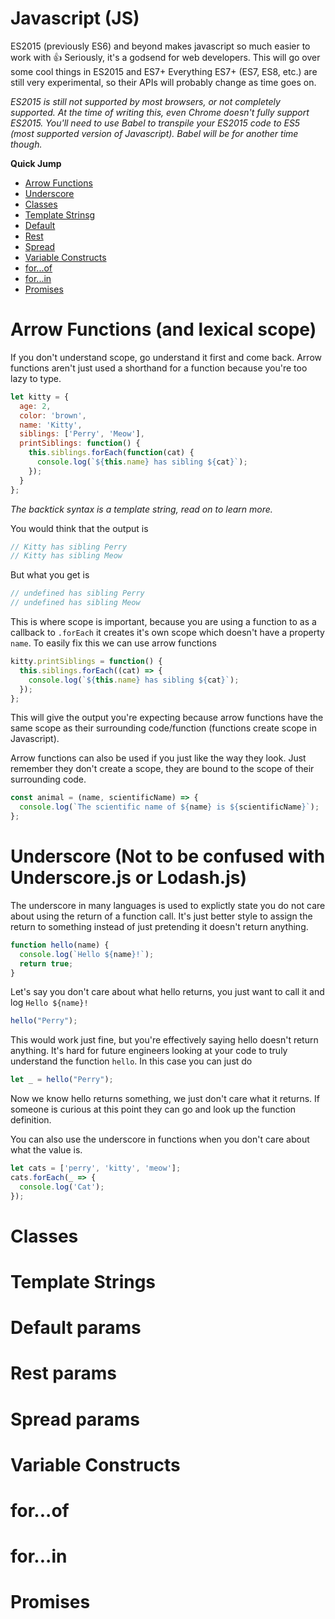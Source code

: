 # Javascript (JS)

ES2015 (previously ES6) and beyond makes javascript so much easier
to work with :+1: Seriously, it's a godsend for web developers.
This will go over some cool things in ES2015 and ES7+
Everything ES7+ (ES7, ES8, etc.) are still very experimental, so
their APIs will probably change as time goes on.

*ES2015 is still not supported by most browsers, or not completely
supported. At the time of writing this, even Chrome doesn't fully
support ES2015. You'll need to use Babel to transpile
your ES2015 code to ES5 (most supported version of Javascript).
Babel will be for another time though.*

**Quick Jump**

* [Arrow Functions](7-es2015.md#arrow)
* [Underscore](7-es2015.md#underscore)
* [Classes](7-es2015.md#classes)
* [Template Strinsg](7-es2015.md#template)
* [Default](7-es2015.md#default)
* [Rest](7-es2015.md#rest)
* [Spread](7-es2015.md#spread)
* [Variable Constructs](7-es2015.md#constructs)
* [for...of](7-es2015.md#of)
* [for...in](7-es2015.md#in)
* [Promises](7-es2015.md#promises)

<a name="arrow"></a>
# Arrow Functions (and lexical scope)
If you don't understand scope, go understand it first and come back.
Arrow functions aren't just used a shorthand for a function because
you're too lazy to type.

```js
let kitty = {
  age: 2,
  color: 'brown',
  name: 'Kitty',
  siblings: ['Perry', 'Meow'],
  printSiblings: function() {
    this.siblings.forEach(function(cat) {
      console.log(`${this.name} has sibling ${cat}`); 
    });
  }
};
```
*The backtick syntax is a template string, read on to learn more.*

You would think that the output is

```js
// Kitty has sibling Perry
// Kitty has sibling Meow
```

But what you get is

```js
// undefined has sibling Perry
// undefined has sibling Meow
```

This is where scope is important, because you are using a function
to as a callback to `.forEach` it creates it's own scope which
doesn't have a property `name`. To easily fix this we can use arrow
functions

```js
kitty.printSiblings = function() {
  this.siblings.forEach((cat) => {
    console.log(`${this.name} has sibling ${cat}`);
  });
};
```

This will give the output you're expecting because arrow functions
have the same scope as their surrounding code/function (functions
create scope in Javascript).

Arrow functions can also be used if you just like the way they look.
Just remember they don't create a scope, they are bound to the scope
of their surrounding code.

```js
const animal = (name, scientificName) => {
  console.log(`The scientific name of ${name} is ${scientificName}`);
};
```

<a name="underscore"></a>
# Underscore (Not to be confused with Underscore.js or Lodash.js)
The underscore in many languages is used to explictly state you do
not care about using the return of a function call. It's just better
style to assign the return to something instead of just pretending it
doesn't return anything.

```js
function hello(name) {
  console.log(`Hello ${name}!`);
  return true;
}
```

Let's say you don't care about what hello returns, you just want to
call it and log `Hello ${name}!`
```js
hello("Perry");
```

This would work just fine, but you're effectively saying hello
doesn't return anything. It's hard for future engineers looking 
at your code to truly understand the function `hello`. In this case
you can just do
```js
let _ = hello("Perry");
```

Now we know hello returns something, we just don't care what it 
returns. If someone is curious at this point they can go and look
up the function definition.

You can also use the underscore in functions when you don't care
about what the value is.

```js
let cats = ['perry', 'kitty', 'meow'];
cats.forEach(_ => {
  console.log('Cat');
});
```

<a name="classes"></a>
# Classes

<a name="template"></a>
# Template Strings

<a name="default"></a>
# Default params

<a name="rest"></a>
# Rest params

<a name="spread"></a>
# Spread params

<a name="constructs"></a>
# Variable Constructs

<a name="of"></a>
# for...of

<a name="in"></a>
# for...in

<a name="promises"></a>
# Promises

